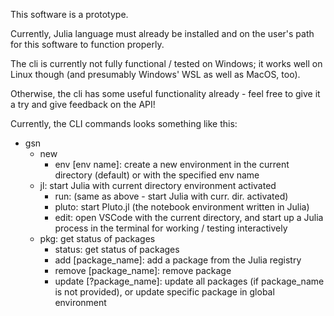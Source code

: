 This software is a prototype.

Currently, Julia language must already be installed and on the user's path for this software to function properly.

The cli is currently not fully functional / tested on Windows; it works well on Linux though (and presumably Windows' WSL as well as MacOS, too).


Otherwise, the cli has some useful functionality already - feel free to give it a try and give feedback on the API!

Currently, the CLI commands looks something like this:
- gsn
  - new
    - env [env name]: create a new environment in the current directory (default) or with the specified env name
  - jl: start Julia with current directory environment activated
    - run: (same as above - start Julia with curr. dir. activated)
    - pluto: start Pluto.jl (the notebook environment written in Julia)
    - edit: open VSCode with the current directory, and start up a Julia process in the terminal for working / testing interactively
  - pkg: get status of packages
	- status: get status of packages
	- add [package_name]: add a package from the Julia registry
	- remove [package_name]: remove package
	- update [?package_name]: update all packages (if package_name is not provided), or update specific package in global environment
